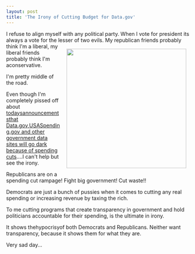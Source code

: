 ```yaml
---
layout: post
title: 'The Irony of Cutting Budget for Data.gov'
---
```

I refuse to align myself with any political party. When I vote for president its always a vote for the lesser of two evils.
<img style="padding: 15px;" src="http://kinlane-productions.s3.amazonaws.com/government/data_gov.jpg" alt="" width="325" align="right" />
My republican friends probably think I'm a liberal, my liberal friends probably think I'm aconservative.<p></p>
I'm pretty middle of the road.<p></p>
Even though I'm completely pissed off about<a href="http://sunlightfoundation.com/blog/2011/03/31/budget-technopocalypse-deepens-transparency-sites-will-go-dark-in-a-few-months/"> todaysannouncementsthat Data.gov,USASpending.gov and other government data sites will go dark because of spending cuts</a>....I can't help but see the irony.<p></p>
Republicans are on a spending cut rampage! Fight big government! Cut waste!!<p></p>
Democrats are just a bunch of pussies when it comes to cutting any real spending or increasing revenue by taxing the rich.<p></p>
To me cutting programs that create transparency in government and hold politicians accountable for their spending, is the ultimate in irony.<p></p>
It shows thehypocrisyof both Democrats and Republicans. Neither want transparency, because it shows them for what they are.<p></p>
Very sad day...